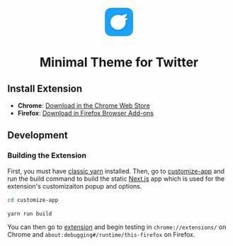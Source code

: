 <p align="center">
  <img width="64px" alt="Minimal Twitter Icon" src="./assets/MinimalTwitterAppIcon.png"/>
</p>

<h1 align="center">
  Minimal Theme for Twitter
</h1>

## Install Extension

- **Chrome**: [Download in the Chrome Web Store](https://chrome.google.com/webstore/detail/pobhoodpcipjmedfenaigbeloiidbflp)
- **Firefox**: [Download in Firefox Browser Add-ons](https://addons.mozilla.org/en-US/firefox/addon/min-twitter/)

## Development

### Building the Extension

First, you must have [classic yarn](https://classic.yarnpkg.com/lang/en/docs/install/#mac-stable) installed. Then, go to [customize-app](./customize-app) and run the build command to build the static [Next.js](https://nextjs.org/) app which is used for the extension's customizaiton popup and options.

```sh
cd customize-app
```

```sh
yarn run build
```

You can then go to [extension](./extension) and begin testing in `chrome://extensions/` on Chrome and `about:debugging#/runtime/this-firefox` on Firefox.

